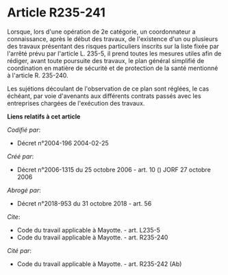 # Article R235-241

Lorsque, lors d'une opération de 2e catégorie, un coordonnateur a connaissance, après le début des travaux, de l'existence
d'un ou plusieurs des travaux présentant des risques particuliers inscrits sur la liste fixée par l'arrêté prévu par
l'article L. 235-5, il prend toutes les mesures utiles afin de rédiger, avant toute poursuite des travaux, le plan général
simplifié de coordination en matière de sécurité et de protection de la santé mentionné à l'article R. 235-240. 

Les sujétions découlant de l'observation de ce plan sont réglées, le cas échéant, par voie d'avenants aux différents contrats
passés avec les entreprises chargées de l'exécution des travaux.

**Liens relatifs à cet article**

_Codifié par_:

  - Décret n°2004-196 2004-02-25

_Créé par_:

  - Décret n°2006-1315 du 25 octobre 2006 - art. 10 () JORF 27 octobre 2006

_Abrogé par_:

  - Décret n°2018-953 du 31 octobre 2018 - art. 56

_Cite_:

  - Code du travail applicable à Mayotte. - art. L235-5
  - Code du travail applicable à Mayotte. - art. R235-240

_Cité par_:

  - Code du travail applicable à Mayotte. - art. R235-242 (Ab)
